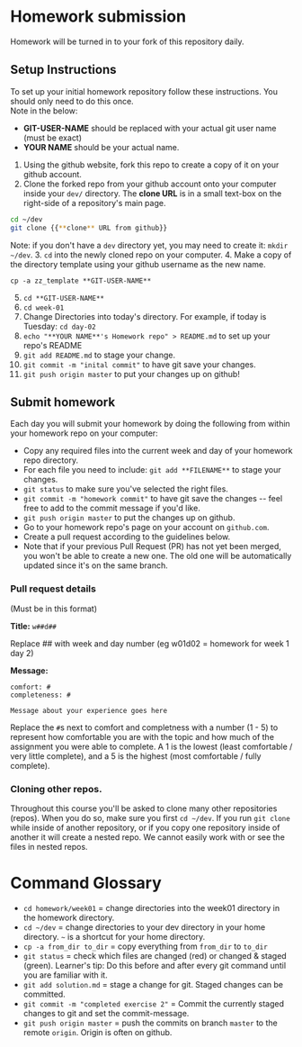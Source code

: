 # Homework submission

Homework will be turned in to your fork of this repository daily.

## Setup Instructions

To set up your initial homework repository follow these instructions.  You should only need to do this once.  
Note in the below:
- **GIT-USER-NAME** should be replaced with your actual git user name (must be exact)
- **YOUR NAME** should be your actual name.


1. Using the github website, fork this repo to create a copy of it on your github account.
2. Clone the forked repo from your github account onto your computer inside your `dev/` directory.  The **clone URL** is in a small text-box on the right-side of a repository's main page.
  ```bash
  cd ~/dev
  git clone {{**clone** URL from github}}
  ```
  Note: if you don't have a `dev` directory yet, you may need to create it: `mkdir ~/dev`.
3. `cd` into the newly cloned repo on your computer.
4. Make a copy of the directory template using your github username as the new name.

  `cp -a zz_template **GIT-USER-NAME**`

5. `cd **GIT-USER-NAME**`
6.  `cd week-01`
7.  Change Directories into today's directory.  For example, if today is Tuesday:
  `cd day-02`
9. `echo "**YOUR NAME**'s Homework repo" > README.md` to set up your repo's README
8. `git add README.md` to stage your change.
9. `git commit -m "inital commit"` to have git save your changes.
10. `git push origin master` to put your changes up on github!



## Submit homework

Each day you will submit your homework by doing the following from within your homework repo on your computer:

* Copy any required files into the current week and day of your homework repo directory.
* For each file you need to include: `git add **FILENAME**` to stage your changes.
* `git status` to make sure you've selected the right files.
* `git commit -m "homework commit"` to have git save the changes -- feel free to add to the commit message if you'd like.
* `git push origin master` to put the changes up on github.
* Go to your homework repo's page on your account on `github.com`.
* Create a pull request according to the guidelines below.
* Note that if your previous Pull Request (PR) has not yet been merged, you won't be able to create a new one.  The old one will be automatically updated since it's on the same branch.


### Pull request details

(Must be in this format)

**Title:** `w##d##`

Replace ## with week and day number (eg w01d02  = homework for week 1 day 2)

**Message:**

```
comfort: #
completeness: #

Message about your experience goes here
```

Replace the `#`s next to comfort and completness with a number (1 - 5) to represent how comfortable you are with the topic and how much of the assignment you were able to complete.  A 1 is the lowest (least comfortable / very little complete), and a 5 is the highest (most comfortable / fully complete).

### Cloning other repos.
Throughout this course you'll be asked to clone many other repositories (repos).  When you do so, make sure you first `cd ~/dev`.  If you run `git clone` while inside of another repository, or if you copy one repository inside of another it will create a nested repo.  We cannot easily work with or see the files in nested repos.  

# Command Glossary

* `cd homework/week01` = change directories into the week01 directory in the homework directory.
* `cd ~/dev` = change directories to your dev directory in your home directory.  `~` is a shortcut for your home directory.
* `cp -a from_dir to_dir` = copy everything from `from_dir` to `to_dir`
* `git status` = check which files are changed (red) or changed & staged (green).  Learner's tip: Do this before and after every git command until you are familiar with it.
* `git add solution.md` = stage a change for git.  Staged changes can be committed.
* `git commit -m "completed exercise 2"` = Commit the currently staged changes to git and set the commit-message.
* `git push origin master` = push the commits on branch `master` to the remote `origin`.  Origin is often on github.
